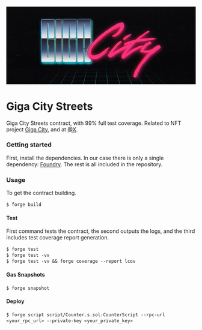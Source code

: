 
<p>
  <img src="./cover.jpg" width="800">
  <br>
</p>

# Giga City Streets

Giga City Streets contract, with 99% full test coverage. Related to NFT project [Giga City](https://gigacity.gg), and at [@X](https://x.com/giga_city).

### Getting started

First, install the dependencies. In our case there is only a single dependency: [Foundry](https://github.com/foundry-rs/foundry). The rest is all included in the repository.

### Usage
To get the contract building.

```shell
$ forge build
```

#### Test
First command tests the contract, the second outputs the logs, and the third includes test coverage report generation.

```shell
$ forge test
$ forge test -vv
$ forge test -vv && forge coverage --report lcov
```

#### Gas Snapshots

```shell
$ forge snapshot
```

#### Deploy

```shell
$ forge script script/Counter.s.sol:CounterScript --rpc-url <your_rpc_url> --private-key <your_private_key>
```
